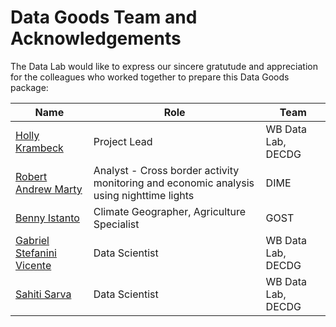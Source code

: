# Data Goods Team and Acknowledgements

The Data Lab would like to express our sincere gratutude and appreciation for the colleagues who worked together to prepare this Data Goods package:

| **Name**                                                   | **Role**                                                                                  | **Team**           |
| ---------------------------------------------------------- | ----------------------------------------------------------------------------------------- | ------------------ |
| [Holly Krambeck](mailto:hkrambeck@worldbank.org)           | Project Lead                                                                              | WB Data Lab, DECDG |
| [Robert Andrew Marty](mailto:rmarty@worldbank.org)         | Analyst - Cross border activity   monitoring and economic analysis using nighttime lights | DIME               |
| [Benny Istanto](mailto:bistanto@worldbank.org)           | Climate Geographer, Agriculture Specialist                                                          | GOST               |
| [Gabriel Stefanini Vicente](mailto:gvicente@worldbank.org) | Data Scientist                         | WB Data Lab, DECDG |
| [Sahiti Sarva](mailto:ssarva@worldbank.org)                | Data Scientist                                       | WB Data Lab, DECDG |


